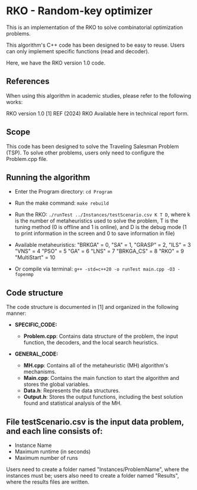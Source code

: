
# RKO - Random-key optimizer 

This is an implementation of the RKO to solve combinatorial optimization problems.

This algorithm's C++ code has been designed to be easy to reuse. Users can only implement specific functions (read and decoder). 

Here, we have the RKO version 1.0 code.


## References

When using this algorithm in academic studies, please refer to the following works:

RKO version 1.0
[1] REF (2024)
RKO
Available here in technical report form.

## Scope

This code has been designed to solve the Traveling Salesman Problem (TSP). To solve other problems, users only need to configure the Problem.cpp file.


## Running the algorithm

* Enter the Program directory: `cd Program`
* Run the make command: `make rebuild`
* Run the RKO: `./runTest ../Instances/testScenario.csv K T D`, where k is the number of metaheuristics used to solve the problem, T is the tuning method (0 is offline and 1 is online), and D is the debug mode (1 to print information in the screen and 0 to save information in file)

* Available metaheuristics:
"BRKGA"      = 0,
"SA"         = 1,
"GRASP"      = 2,
"ILS"        = 3
"VNS"        = 4
"PSO"        = 5
"GA"         = 6
"LNS"        = 7
"BRKGA_CS"   = 8
"RKO"        = 9
"MultiStart" = 10

* Or compile via terminal: `g++ -std=c++20 -o runTest main.cpp -O3 -fopenmp`


## Code structure

The code structure is documented in [1] and organized in the following manner:

* **SPECIFIC_CODE:**
    * **Problem.cpp**: Contains data structure of the problem, the input function, the decoders, and the local search heuristics.

* **GENERAL_CODE:**
    * **MH.cpp**: Contains all of the metaheuristic (MH) algorithm's mechanisms.
    * **Main.cpp**: Contains the main function to start the algorithm and stores the global variables.
    * **Data.h**: Represents the data structures.
    * **Output.h**: Stores the output functions, including the best solution found and statistical analysis of the MH.

## File testScenario.csv is the input data problem, and each line consists of:

- Instance Name
- Maximum runtime (in seconds)
- Maximum number of runs

Users need to create a folder named "Instances/ProblemName", where the instances must be; users also need to create a folder named "Results", where the results files are written.
